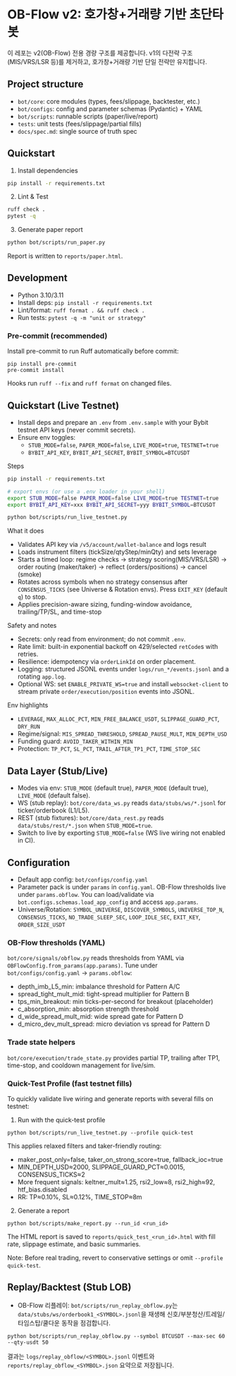 # OB-Flow v2: 호가창+거래량 기반 초단타 봇

이 레포는 v2(OB-Flow) 전용 경량 구조를 제공합니다. v1의 다전략 구조(MIS/VRS/LSR 등)를 제거하고, 호가창+거래량 기반 단일 전략만 유지합니다.

## Project structure
- `bot/core`: core modules (types, fees/slippage, backtester, etc.)
- `bot/configs`: config and parameter schemas (Pydantic) + YAML
- `bot/scripts`: runnable scripts (paper/live/report)
- `tests`: unit tests (fees/slippage/partial fills)
- `docs/spec.md`: single source of truth spec

## Quickstart
1) Install dependencies
```bash
pip install -r requirements.txt
```

2) Lint & Test
```bash
ruff check .
pytest -q
```

3) Generate paper report
```bash
python bot/scripts/run_paper.py
```
Report is written to `reports/paper.html`.

## Development

- Python 3.10/3.11
- Install deps: `pip install -r requirements.txt`
- Lint/format: `ruff format . && ruff check .`
- Run tests: `pytest -q -m "unit or strategy"`

### Pre-commit (recommended)

Install pre-commit to run Ruff automatically before commit:

```
pip install pre-commit
pre-commit install
```

Hooks run `ruff --fix` and `ruff format` on changed files.

## Quickstart (Live Testnet)
- Install deps and prepare an `.env` from `.env.sample` with your Bybit testnet API keys (never commit secrets).
- Ensure env toggles:
  - `STUB_MODE=false`, `PAPER_MODE=false`, `LIVE_MODE=true`, `TESTNET=true`
  - `BYBIT_API_KEY`, `BYBIT_API_SECRET`, `BYBIT_SYMBOL=BTCUSDT`

Steps
```bash
pip install -r requirements.txt

# export envs (or use a .env loader in your shell)
export STUB_MODE=false PAPER_MODE=false LIVE_MODE=true TESTNET=true
export BYBIT_API_KEY=xxx BYBIT_API_SECRET=yyy BYBIT_SYMBOL=BTCUSDT

python bot/scripts/run_live_testnet.py
```

What it does
- Validates API key via `/v5/account/wallet-balance` and logs result
- Loads instrument filters (tickSize/qtyStep/minQty) and sets leverage
- Starts a timed loop: regime checks → strategy scoring(MIS/VRS/LSR) → order routing (maker/taker) → reflect (orders/positions) → cancel (smoke)
- Rotates across symbols when no strategy consensus after `CONSENSUS_TICKS` (see Universe & Rotation envs). Press `EXIT_KEY` (default `q`) to stop.
- Applies precision-aware sizing, funding-window avoidance, trailing/TP/SL, and time-stop

Safety and notes
- Secrets: only read from environment; do not commit `.env`.
- Rate limit: built-in exponential backoff on 429/selected `retCode`s with retries.
- Resilience: idempotency via `orderLinkId` on order placement.
- Logging: structured JSONL events under `logs/run_*/events.jsonl` and a rotating `app.log`.
- Optional WS: set `ENABLE_PRIVATE_WS=true` and install `websocket-client` to stream private `order/execution/position` events into JSONL.

Env highlights
- `LEVERAGE`, `MAX_ALLOC_PCT`, `MIN_FREE_BALANCE_USDT`, `SLIPPAGE_GUARD_PCT`, `DRY_RUN`
- Regime/signal: `MIS_SPREAD_THRESHOLD`, `SPREAD_PAUSE_MULT`, `MIN_DEPTH_USD`
- Funding guard: `AVOID_TAKER_WITHIN_MIN`
- Protection: `TP_PCT`, `SL_PCT`, `TRAIL_AFTER_TP1_PCT`, `TIME_STOP_SEC`

## Data Layer (Stub/Live)
- Modes via env: `STUB_MODE` (default true), `PAPER_MODE` (default true), `LIVE_MODE` (default false).
- WS (stub replay): `bot/core/data_ws.py` reads `data/stubs/ws/*.jsonl` for ticker/orderbook (L1/L5).
- REST (stub fixtures): `bot/core/data_rest.py` reads `data/stubs/rest/*.json` when `STUB_MODE=true`.
- Switch to live by exporting `STUB_MODE=false` (WS live wiring not enabled in CI).

## Configuration
- Default app config: `bot/configs/config.yaml`
- Parameter pack is under `params` in `config.yaml`. OB-Flow thresholds live under `params.obflow`.
You can load/validate via `bot.configs.schemas.load_app_config` and access `app.params`.
- Universe/Rotation: `SYMBOL_UNIVERSE`, `DISCOVER_SYMBOLS`, `UNIVERSE_TOP_N`, `CONSENSUS_TICKS`, `NO_TRADE_SLEEP_SEC`, `LOOP_IDLE_SEC`, `EXIT_KEY`, `ORDER_SIZE_USDT`

### OB-Flow thresholds (YAML)
`bot/core/signals/obflow.py` reads thresholds from YAML via `OBFlowConfig.from_params(app.params)`.
Tune under `bot/configs/config.yaml` → `params.obflow`:
- depth_imb_L5_min: imbalance threshold for Pattern A/C
- spread_tight_mult_mid: tight-spread multiplier for Pattern B
- tps_min_breakout: min ticks-per-second for breakout (placeholder)
- c_absorption_min: absorption strength threshold
- d_wide_spread_mult_mid: wide spread gate for Pattern D
- d_micro_dev_mult_spread: micro deviation vs spread for Pattern D

### Trade state helpers
`bot/core/execution/trade_state.py` provides partial TP, trailing after TP1, time-stop, and cooldown management for live/sim.

### Quick-Test Profile (fast testnet fills)

To quickly validate live wiring and generate reports with several fills on testnet:

1) Run with the quick-test profile

```
python bot/scripts/run_live_testnet.py --profile quick-test
```

This applies relaxed filters and taker-friendly routing:
- maker_post_only=false, taker_on_strong_score=true, fallback_ioc=true
- MIN_DEPTH_USD≈2000, SLIPPAGE_GUARD_PCT≈0.0015, CONSENSUS_TICKS≈2
- More frequent signals: keltner_mult≈1.25, rsi2_low≈8, rsi2_high≈92, htf_bias.disabled
- RR: TP≈0.10%, SL≈0.12%, TIME_STOP≈8m

2) Generate a report

```
python bot/scripts/make_report.py --run_id <run_id>
```

The HTML report is saved to `reports/quick_test_<run_id>.html` with fill rate, slippage estimate, and basic summaries.

Note: Before real trading, revert to conservative settings or omit `--profile quick-test`.

## Replay/Backtest (Stub LOB)
- OB-Flow 리플레이: `bot/scripts/run_replay_obflow.py`는 `data/stubs/ws/orderbook1_<SYMBOL>.jsonl`을 재생해 신호/부분청산/트레일/타임스탑/쿨다운 동작을 점검합니다.
```
python bot/scripts/run_replay_obflow.py --symbol BTCUSDT --max-sec 60 --qty-usdt 50
```
결과는 `logs/replay_obflow/<SYMBOL>.jsonl` 이벤트와 `reports/replay_obflow_<SYMBOL>.json` 요약으로 저장됩니다.
